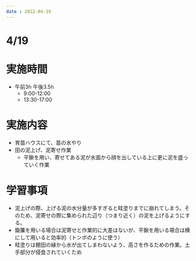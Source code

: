 ```yaml
---
date : 2022-04-19
---
```

# 4/19

# 実施時間

- 午前3h 午後3.5h
    - 9:00-12:00
    - 13:30-17:00

# 実施内容

- 育苗ハウスにて、苗の水やり
- 田の泥上げ、泥寄せ作業
    - 平鍬を用い、寄せてある泥が水面から顔を出している上に更に泥を盛っていく作業

# 学習事項

- 泥上げの際、上げる泥の水分量が多すぎると畦塗りまでに崩れてしまう。そのため、泥寄せの際に集められた辺り（つまり近く）の泥を上げるようにする。
- 鋤簾を用いる場合は泥寄せと作業的に大差はないが、平鍬を用いる場合は横にして用いると効率的（トンボのように使う）
- 畦塗りは棚田の縁から水が出てしまわないよう、高さを作るための作業。土手部分が侵食されていくため